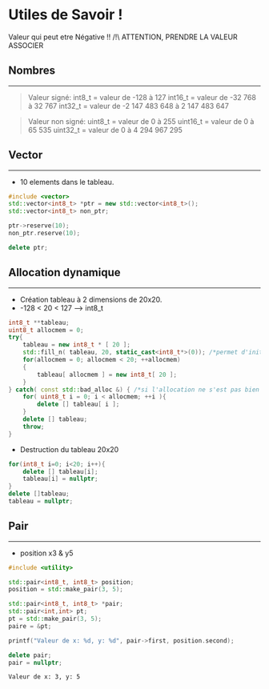 # Utiles de Savoir !

Valeur qui peut etre Négative !! /!\ ATTENTION, PRENDRE LA VALEUR ASSOCIER

## Nombres
---

> Valeur signé:
> int8_t = valeur de -128 à 127
> int16_t = valeur de -32 768 à 32 767
> int32_t = valeur de -2 147 483 648 à 2 147 483 647

> Valeur non signé:
> uint8_t = valeur de 0 à 255
> uint16_t = valeur de 0 à 65 535
> uint32_t = valeur de 0 à 4 294 967 295

## Vector

---

- 10 elements dans le tableau.
```cpp
#include <vector>
std::vector<int8_t> *ptr = new std::vector<int8_t>();
std::vector<int8_t> non_ptr;

ptr->reserve(10);
non_ptr.reserve(10);

delete ptr;
```

## Allocation dynamique

---
- Création tableau à 2 dimensions de 20x20.
- -128 < 20 < 127 --> int8_t
```cpp
int8_t **tableau;
uint8_t allocmem = 0;
try{ 
    tableau = new int8_t * [ 20 ];
    std::fill_n( tableau, 20, static_cast<int8_t*>(0)); /*permet d'initialiser le tableau à 0*/
    for(allocmem = 0; allocmem < 20; ++allocmem) 
    { 
        tableau[ allocmem ] = new int8_t[ 20 ]; 
    } 
} catch( const std::bad_alloc &) { /*si l'allocation ne s'est pas bien passé, alors on libère l'espace utilisé*/
    for( uint8_t i = 0; i < allocmem; ++i ){ 
        delete [] tableau[ i ]; 
    } 
    delete [] tableau; 
    throw; 
}
```

- Destruction du tableau 20x20
```cpp
for(int8_t i=0; i<20; i++){
    delete [] tableau[i];
    tableau[i] = nullptr;
}
delete []tableau;
tableau = nullptr;
```

## Pair
---

- position x3 & y5
```cpp
#include <utility>

std::pair<int8_t, int8_t> position;
position = std::make_pair(3, 5);

std::pair<int8_t, int8_t> *pair;
std::pair<int,int> pt;
pt = std::make_pair(3, 5);
paire = &pt;

printf("Valeur de x: %d, y: %d", pair->first, position.second);

delete pair;
pair = nullptr;
```

``Valeur de x: 3, y: 5``